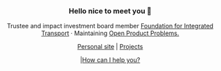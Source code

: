 <div align="center">
  <h3>Hello nice to meet you 👋</h3>
  <p>
    Trustee and impact investment board member <a href="https://integratedtransport.org.uk/"> Foundation for Integrated Transport</a> &middot; Maintaining <a href="https://dogoodbenice.github.io/openproductproblems/">Open Product Problems.</a>
  </p>
  <p><a href="https://surajr.com">Personal site</a> | <a href="https://surajr.com/projects">Projects</a></p>|<a href="https://surajr.com/how-can-I-help">How can I help you?</a></p> </p>
</div>
